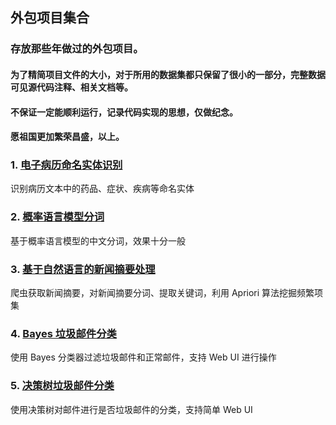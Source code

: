 ## 外包项目集合

### 存放那些年做过的外包项目。

#### 为了精简项目文件的大小，对于所用的数据集都只保留了很小的一部分，完整数据可见源代码注释、相关文档等。
#### 不保证一定能顺利运行，记录代码实现的思想，仅做纪念。
#### 愿祖国更加繁荣昌盛，以上。

### 1. [电子病历命名实体识别](./DianZiBingLiNER)
识别病历文本中的药品、症状、疾病等命名实体

### 2. [概率语言模型分词](./PLMSegment)
基于概率语言模型的中文分词，效果十分一般

### 3. [基于自然语言的新闻摘要处理](./NewsAbstractAnalysis)
爬虫获取新闻摘要，对新闻摘要分词、提取关键词，利用 Apriori 算法挖掘频繁项集

### 4. [Bayes 垃圾邮件分类](./SpamBayesWeb)
使用 Bayes 分类器过滤垃圾邮件和正常邮件，支持 Web UI 进行操作

### 5. [决策树垃圾邮件分类](./SpamDT)

使用决策树对邮件进行是否垃圾邮件的分类，支持简单 Web UI

